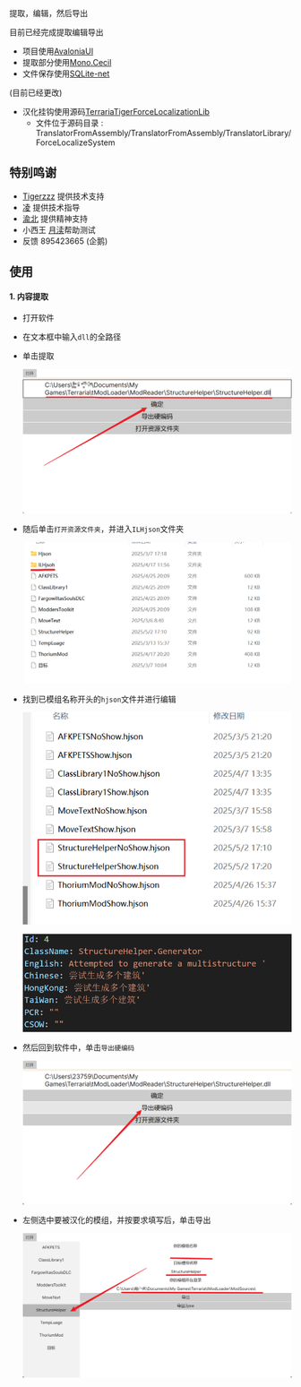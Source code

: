 提取，编辑，然后导出

目前已经完成提取编辑导出

- 项目使用[AvaloniaUI](https://github.com/AvaloniaUI/Avalonia)
- 提取部分使用[Mono.Cecil](https://github.com/jbevain/cecil)
- 文件保存使用[SQLite-net](https://github.com/praeclarum/sqlite-net)

(目前已经更改)
- 汉化挂钩使用源码[TerrariaTigerForceLocalizationLib](https://github.com/TigerChenzzz/TerrariaTigerForceLocalizationLib)
  - 文件位于源码目录 : TranslatorFromAssembly/TranslatorFromAssembly/TranslatorLibrary/ForceLocalizeSystem

## 特别鸣谢

- [Tigerzzz](https://github.com/TigerChenzzz) 提供技术支持
- [凌](https://github.com/NLick47) 提供技术指导
- [渝北](https://github.com/zlzhaidou) 提供精神支持
- 小西王 [月渎](https://github.com/moonditch)帮助测试
- 反馈 895423665 (企鹅)

## 使用

#### 1. 内容提取

- 打开软件

- 在文本框中输入`dll`的全路径

- 单击提取

  ![image-20250508214708700](./markdownImg/image-20250508214708700.png)

- 随后单击`打开资源文件夹`，并进入`ILHjson`文件夹

  ![image-20250508214817487](./markdownImg/image-20250508214817487.png)

- 找到已模组名称开头的`hjson`文件并进行编辑

  ![image-20250508214855214](./markdownImg/image-20250508214855214.png)

  ![image-20250508214924870](./markdownImg/image-20250508214924870.png)

- 然后回到软件中，单击`导出硬编码`

  ![image-20250508215011349](./markdownImg/image-20250508215011349.png)

- 左侧选中要被汉化的模组，并按要求填写后，单击导出

  ![image-20250508215054286](./markdownImg/image-20250508215054286.png)
